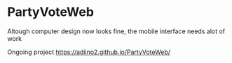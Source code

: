 # PartyVoteWeb

Altough computer design now looks fine, the mobile interface needs alot of work


Ongoing project
https://adiino2.github.io/PartyVoteWeb/
